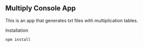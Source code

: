 ## Multiply Console App

This is an app that generates txt files with multiplication tables.

Installation

```
npm install
```